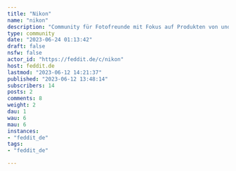 ```yaml
---
title: "Nikon" 
name: "nikon"
description: "Community für Fotofreunde mit Fokus auf Produkten von und für Nikon-Kameras.Gerne auch Präsentation von *eigenen* Fotos (Dabei bitte verwendete Kamera, Objektiv und ggfs. Einstellungen dazuschreiben)Bitte haltet Euch an die Regeln und den gesunden Menschenverstand."
type: community
date: "2023-06-24 01:13:42"
draft: false
nsfw: false
actor_id: "https://feddit.de/c/nikon"
host: feddit.de
lastmod: "2023-06-12 14:21:37"
published: "2023-06-12 13:48:14"
subscribers: 14
posts: 2
comments: 8
weight: 2
dau: 1
wau: 6
mau: 6
instances:
- "feddit_de"
tags: 
- "feddit_de"

---
```

